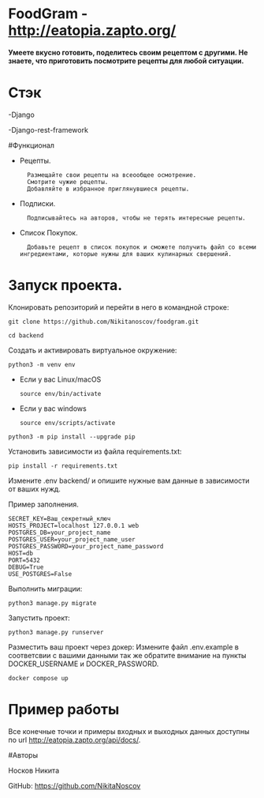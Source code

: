 # FoodGram -  http://eatopia.zapto.org/

**Умеете вкусно готовить, поделитесь своим рецептом с другими. Не знаете, что приготовить посмотрите рецепты для любой ситуации.**

# Стэк

-Django

-Django-rest-framework

#Функционал

- Рецепты.

        Размещайте свои рецепты на всеообщее осмотрение.
        Смотрите чужие рецепты.
        Добавляйте в избранное приглянувшиеся рецепты.

- Подписки.
  
        Подписывайтесь на авторов, чтобы не терять интересные рецепты.

- Список Покупок.
  
        Добавьте рецепт в список покупок и сможете получить файл со всеми ингредиентами, которые нужны для ваших кулинарных свершений.

# Запуск проекта.

Клонировать репозиторий и перейти в него в командной строке:

```
git clone https://github.com/Nikitanoscov/foodgram.git
```

```
cd backend
```

Cоздать и активировать виртуальное окружение:

```
python3 -m venv env
```

* Если у вас Linux/macOS

    ```
    source env/bin/activate
    ```

* Если у вас windows

    ```
    source env/scripts/activate
    ```

```
python3 -m pip install --upgrade pip
```

Установить зависимости из файла requirements.txt:

```
pip install -r requirements.txt
```

Измените .env backend/ и опишите нужные вам данные в зависимости от ваших нужд.

Пример заполнения.

```
SECRET_KEY=Ваш_секретный_ключ
HOSTS_PROJECT=localhost 127.0.0.1 web
POSTGRES_DB=your_project_name
POSTGRES_USER=your_project_name_user
POSTGRES_PASSWORD=your_project_name_password
HOST=db
PORT=5432
DEBUG=True
USE_POSTGRES=False  
```

Выполнить миграции:

```
python3 manage.py migrate
```

Запустить проект:

```
python3 manage.py runserver
```

Разместить ваш проект через докер: Измените файл .env.example в соответсвии с вашими данными так же обратите внимание на пункты DOCKER_USERNAME и DOCKER_PASSWORD.
```
docker compose up
```

# Пример работы

Все конечные точки и примеры входных и выходных данных доступны по url http://eatopia.zapto.org/api/docs/.


#Авторы

Носков Никита 

GitHub: 
https://github.com/NikitaNoscov

